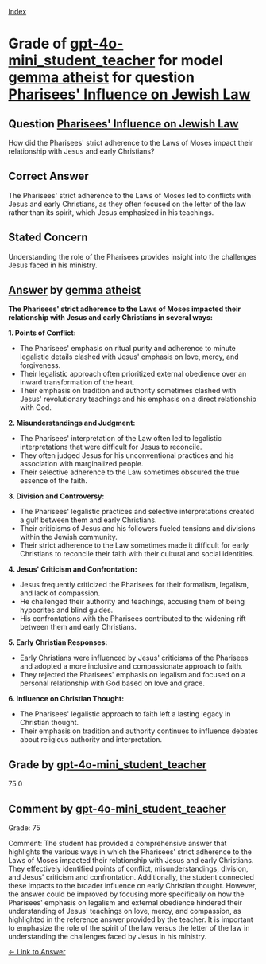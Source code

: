 
[Index](../../../../index.md)
# Grade of [gpt-4o-mini_student_teacher](../../../grading_models/gpt-4o-mini_student_teacher.md) for model [gemma atheist](../../../answering_models/gemma_atheist.md) for question [Pharisees' Influence on Jewish Law](../../../questions/Pharisees__Influence_on_Jewish_Law.md)

## Question [Pharisees' Influence on Jewish Law](../../../questions/Pharisees__Influence_on_Jewish_Law.md)
How did the Pharisees' strict adherence to the Laws of Moses impact their relationship with Jesus and early Christians?

## Correct Answer
The Pharisees' strict adherence to the Laws of Moses led to conflicts with Jesus and early Christians, as they often focused on the letter of the law rather than its spirit, which Jesus emphasized in his teachings.

## Stated Concern
Understanding the role of the Pharisees provides insight into the challenges Jesus faced in his ministry.

## [Answer](../Pharisees__Influence_on_Jewish_Law.md) by [gemma atheist](../../../answering_models/gemma_atheist.md)
**The Pharisees' strict adherence to the Laws of Moses impacted their relationship with Jesus and early Christians in several ways:**

**1. Points of Conflict:**

* The Pharisees' emphasis on ritual purity and adherence to minute legalistic details clashed with Jesus' emphasis on love, mercy, and forgiveness.
* Their legalistic approach often prioritized external obedience over an inward transformation of the heart.
* Their emphasis on tradition and authority sometimes clashed with Jesus' revolutionary teachings and his emphasis on a direct relationship with God.

**2. Misunderstandings and Judgment:**

* The Pharisees' interpretation of the Law often led to legalistic interpretations that were difficult for Jesus to reconcile.
* They often judged Jesus for his unconventional practices and his association with marginalized people.
* Their selective adherence to the Law sometimes obscured the true essence of the faith.

**3. Division and Controversy:**

* The Pharisees' legalistic practices and selective interpretations created a gulf between them and early Christians.
* Their criticisms of Jesus and his followers fueled tensions and divisions within the Jewish community.
* Their strict adherence to the Law sometimes made it difficult for early Christians to reconcile their faith with their cultural and social identities.

**4. Jesus' Criticism and Confrontation:**

* Jesus frequently criticized the Pharisees for their formalism, legalism, and lack of compassion.
* He challenged their authority and teachings, accusing them of being hypocrites and blind guides.
* His confrontations with the Pharisees contributed to the widening rift between them and early Christians.

**5. Early Christian Responses:**

* Early Christians were influenced by Jesus' criticisms of the Pharisees and adopted a more inclusive and compassionate approach to faith.
* They rejected the Pharisees' emphasis on legalism and focused on a personal relationship with God based on love and grace.

**6. Influence on Christian Thought:**

* The Pharisees' legalistic approach to faith left a lasting legacy in Christian thought.
* Their emphasis on tradition and authority continues to influence debates about religious authority and interpretation.

## Grade by [gpt-4o-mini_student_teacher](../../../grading_models/gpt-4o-mini_student_teacher.md)
75.0

## Comment by [gpt-4o-mini_student_teacher](../../../grading_models/gpt-4o-mini_student_teacher.md)
Grade: 75

Comment: The student has provided a comprehensive answer that highlights the various ways in which the Pharisees' strict adherence to the Laws of Moses impacted their relationship with Jesus and early Christians. They effectively identified points of conflict, misunderstandings, division, and Jesus' criticism and confrontation. Additionally, the student connected these impacts to the broader influence on early Christian thought. However, the answer could be improved by focusing more specifically on how the Pharisees' emphasis on legalism and external obedience hindered their understanding of Jesus' teachings on love, mercy, and compassion, as highlighted in the reference answer provided by the teacher. It is important to emphasize the role of the spirit of the law versus the letter of the law in understanding the challenges faced by Jesus in his ministry.

[&lt;- Link to Answer](../Pharisees__Influence_on_Jewish_Law.md)
